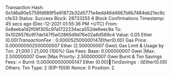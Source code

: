 Transaction Hash:
0x1d6a90e5759fd689f5e91872b32d5771e4edd46d4667b6b7484eb21ec9ccfe33 
Status:
Success
Block:
28733255 6 Block Confirmations
Timestamp:
45 secs ago (Dec-12-2021 01:55:36 PM +UTC)
From:
0x8eeba1d2f09f305c97a1722234aca552de6eec9a 
To:
0x1026576c6f7de147f5e02865d9d76e02a6d589c4 
Value:
0.05 Ether ($0.00)
Transaction Fee:
0.000052500000147 Ether ($0.00)
Gas Price:
0.000000002500000007 Ether (2.500000007 Gwei)
Gas Limit & Usage by Txn:
21,000 | 21,000 (100%)
Gas Fees:
Base: 0.000000007 Gwei |Max: 2.500000007 Gwei |Max Priority: 2.500000007 Gwei
Burnt & Txn Savings Fees:
🔥 Burnt: 0.000000000000147 Ether ($0.00)💸 Txn Savings: 0 Ether ($0.00)
Others:
Txn Type: 2 (EIP-1559) Nonce: 0 Position: 2
